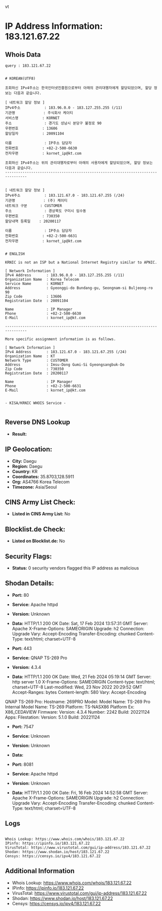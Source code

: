 vt
# IP Address Information: 183.121.67.22

## Whois Data
```
query : 183.121.67.22


# KOREAN(UTF8)

조회하신 IPv4주소는 한국인터넷진흥원으로부터 아래의 관리대행자에게 할당되었으며, 할당 정보는 다음과 같습니다.

[ 네트워크 할당 정보 ]
IPv4주소           : 183.96.0.0 - 183.127.255.255 (/11)
기관명             : 주식회사 케이티
서비스명           : KORNET
주소               : 경기도 성남시 분당구 불정로 90
우편번호           : 13606
할당일자           : 20091104

이름               : IP주소 담당자
전화번호           : +82-2-500-6630
전자우편           : kornet_ip@kt.com

조회하신 IPv4주소는 위의 관리대행자로부터 아래의 사용자에게 할당되었으며, 할당 정보는 다음과 같습니다.
--------------------------------------------------------------------------------


[ 네트워크 할당 정보 ]
IPv4주소           : 183.121.67.0 - 183.121.67.255 (/24)
기관명             : (주) 케이티
네트워크 구분      : CUSTOMER
주소               : 경상북도 구미시 임수동
우편번호           : 730350
할당내역 등록일    : 20200117

이름               : IP주소 담당자
전화번호           : +82-2-500-6631
전자우편           : kornet_ip@kt.com


# ENGLISH

KRNIC is not an ISP but a National Internet Registry similar to APNIC.

[ Network Information ]
IPv4 Address       : 183.96.0.0 - 183.127.255.255 (/11)
Organization Name  : Korea Telecom
Service Name       : KORNET
Address            : Gyeonggi-do Bundang-gu, Seongnam-si Buljeong-ro 90
Zip Code           : 13606
Registration Date  : 20091104

Name               : IP Manager
Phone              : +82-2-500-6630
E-Mail             : kornet_ip@kt.com

--------------------------------------------------------------------------------

More specific assignment information is as follows.

[ Network Information ]
IPv4 Address       : 183.121.67.0 - 183.121.67.255 (/24)
Organization Name  : KT
Network Type       : CUSTOMER
Address            : Imsu-Dong Gumi-Si Gyeongsangbuk-Do
Zip Code           : 730350
Registration Date  : 20200117

Name               : IP Manager
Phone              : +82-2-500-6631
E-Mail             : kornet_ip@kt.com


- KISA/KRNIC WHOIS Service -


```
## Reverse DNS Lookup
- **Result:** 

## IP Geolocation:
- **City:** Daegu
- **Region:** Daegu
- **Country:** KR
- **Coordinates:** 35.8703,128.5911
- **Org:** AS4766 Korea Telecom
- **Timezone:** Asia/Seoul

## CINS Army List Check:
- **Listed in CINS Army List:** 
No

## Blocklist.de Check:
- **Listed on Blocklist.de:** 
No

## Security Flags:
- **Status:** 0 security vendors flagged this IP address as malicious

## Shodan Details:
- **Port:** 80
- **Service:** Apache httpd
- **Version:** Unknown
- **Data:** HTTP/1.1 200 OK
Date: Sat, 17 Feb 2024 13:57:31 GMT
Server: Apache
X-Frame-Options: SAMEORIGIN
Upgrade: h2
Connection: Upgrade
Vary: Accept-Encoding
Transfer-Encoding: chunked
Content-Type: text/html; charset=UTF-8



- **Port:** 443
- **Service:** QNAP TS-269 Pro
- **Version:** 4.3.4
- **Data:** HTTP/1.1 200 OK
Date: Wed, 21 Feb 2024 05:19:14 GMT
Server: http server 1.0
X-Frame-Options: SAMEORIGIN
Content-type: text/html; charset=UTF-8
Last-modified: Wed, 23 Nov 2022 20:29:52 GMT
Accept-Ranges: bytes
Content-length: 580
Vary: Accept-Encoding


QNAP TS-269 Pro:
  Hostname: 269PRO
  Model:
    Model Name: TS-269 Pro
    Internal Model Name: TS-269
    Platform: TS-NASX86
    Platform Ex: X86_CEDAVIEW
  Firmware:
    Version: 4.3.4
    Number: 2242
    Build: 20221124
  Apps:
    Filestation:
      Version: 5.1.0
      Build: 20221124


- **Port:** 7547
- **Service:** Unknown
- **Version:** Unknown
- **Data:** 

- **Port:** 8081
- **Service:** Apache httpd
- **Version:** Unknown
- **Data:** HTTP/1.1 200 OK
Date: Fri, 16 Feb 2024 14:52:58 GMT
Server: Apache
X-Frame-Options: SAMEORIGIN
Upgrade: h2
Connection: Upgrade
Vary: Accept-Encoding
Transfer-Encoding: chunked
Content-Type: text/html; charset=UTF-8



## Logs
```

Whois Lookup: https://www.whois.com/whois/183.121.67.22
IPinfo: https://ipinfo.io/183.121.67.22
VirusTotal: https://www.virustotal.com/gui/ip-address/183.121.67.22
Shodan: https://www.shodan.io/host/183.121.67.22
Censys: https://censys.io/ipv4/183.121.67.22

```
## Additional Information
- Whois Lookup: https://www.whois.com/whois/183.121.67.22
- IPinfo: https://ipinfo.io/183.121.67.22
- VirusTotal: https://www.virustotal.com/gui/ip-address/183.121.67.22
- Shodan: https://www.shodan.io/host/183.121.67.22
- Censys: https://censys.io/ipv4/183.121.67.22

